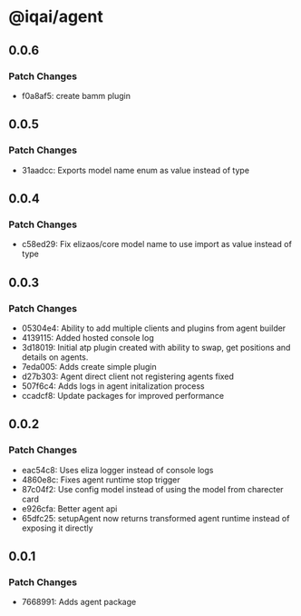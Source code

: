 # @iqai/agent

## 0.0.6

### Patch Changes

- f0a8af5: create bamm plugin

## 0.0.5

### Patch Changes

- 31aadcc: Exports model name enum as value instead of type

## 0.0.4

### Patch Changes

- c58ed29: Fix elizaos/core model name to use import as value instead of type

## 0.0.3

### Patch Changes

- 05304e4: Ability to add multiple clients and plugins from agent builder
- 4139115: Added hosted console log
- 3d18019: Initial atp plugin created with ability to swap, get positions and details on agents.
- 7eda005: Adds create simple plugin
- d27b303: Agent direct client not registering agents fixed
- 507f6c4: Adds logs in agent initalization process
- ccadcf8: Update packages for improved performance

## 0.0.2

### Patch Changes

- eac54c8: Uses eliza logger instead of console logs
- 4860e8c: Fixes agent runtime stop trigger
- 87c04f2: Use config model instead of using the model from charecter card
- e926cfa: Better agent api
- 65dfc25: setupAgent now returns transformed agent runtime instead of exposing it directly

## 0.0.1

### Patch Changes

- 7668991: Adds agent package
